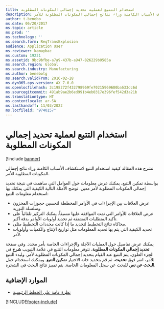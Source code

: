 ```yaml
---
title: استخدام التتبع لعملية تحديد إجمالي المكونات المطلوبة‬
description: تشرح هذه المقالة كيفية استخدام التتبع لاستكشاف الأسباب الكامنة وراء نتائج إجمالي المكونات المطلوبة للأمر.
author: t-benebo
ms.date: 06/20/2017
ms.topic: article
ms.prod: ''
ms.technology: ''
ms.search.form: ReqTransExplosion
audience: Application User
ms.reviewer: kamaybac
ms.custom: 19231
ms.assetid: 9bc9bfbe-a7a9-437b-a947-826229b0585a
ms.search.region: Global
ms.search.industry: Manufacturing
ms.author: benebotg
ms.search.validFrom: 2016-02-28
ms.dyn365.ops.version: AX 7.0.0
ms.openlocfilehash: 3c198272f432798969fe70215969680ba633dc6d
ms.sourcegitcommit: 491ab9ae2b6ed991b4eb0317e396fef542d3a21b
ms.translationtype: HT
ms.contentlocale: ar-SA
ms.lasthandoff: 11/03/2022
ms.locfileid: "9740157"
---
```

# <a name="use-tracing-for-explosion"></a>استخدام التتبع لعملية تحديد إجمالي المكونات المطلوبة‬

[!include [banner](../includes/banner.md)]

تشرح هذه المقالة كيفية استخدام التتبع لاستكشاف الأسباب الكامنة وراء نتائج إجمالي المكونات المطلوبة للأمر.

بواسطة تمكين التتبع، يمكنك عرض معلومات حول العوامل التي ساهمت في نتيجة تحديد إجمالي المكونات المطلوبة لأمر معين. توضح الأمثلة التالية الكيفية التي يمكنك بها استخدام معلومات التتبع:

-   عرض العلاقات بين الإجراءات في الأوامر المخططة لتحسين حجوزات المخزون وسلسلة التوريد.
-   عرض العلاقات للأوامر التي تمت الموافقة عليها مسبقاً. يمكنك التركيز تلقائياً على تأكيد المتطلبات المشتقة ثم تحديد أولويات الأوامر بدقة أكبر.
-   محاكاة نتائج التخطيط لتحديد ما إذا كانت محددات التخطيط مثلى.
-   تحديد الكيفية التي يتم بها تحديد المعلومات مثل تواريخ الإنتاج والكميات وأولويات لأمر.

يمكنك عرض تفاصيل حول العمليات الآجلة والإجراءات الخاصة بأمر محدد. وفي صفحة **تحديد إجمالي المكونات المطلوبة‬**، تتوفر معلومات التتبع في علامة التبويب **شرح** في الجزء العلوي. يتم التتبع عند القيام بتحديد إجمالي المكونات المطلوبة لأمر. ولبدء التتبع للأمر، انقر فوق **تحديث**، ثم قم بتحديد خانة الاختيار **تمكين التتبع**. ويمكنك استخدام حقل **البحث عن نص** للبحث عن سجل المعلومات الخاصة. يتم تمييز نتائج البحث في الشجرة.

## <a name="additional-resources"></a>الموارد الإضافية

- [نظرة عامة على الخطط الرئيسية](master-plans.md)





[!INCLUDE[footer-include](../../includes/footer-banner.md)]